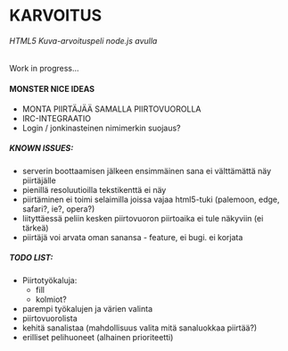 # KARVOITUS
###### HTML5 Kuva-arvoituspeli node.js avulla

Work in progress...

#### **MONSTER** NICE IDEAS
* MONTA PIIRTÄJÄÄ SAMALLA PIIRTOVUOROLLA
* IRC-INTEGRAATIO
* Login / jonkinasteinen nimimerkin suojaus?

##### KNOWN ISSUES:
* serverin boottaamisen jälkeen ensimmäinen sana ei välttämättä näy piirtäjälle
* pienillä resoluutioilla tekstikenttä ei näy
* piirtäminen ei toimi selaimilla joissa vajaa html5-tuki (palemoon, edge, safari?, ie?, opera?)
* liityttäessä peliin kesken piirtovuoron piirtoaika ei tule näkyviin (ei tärkeä)
* piirtäjä voi arvata oman sanansa - feature, ei bugi. ei korjata

##### TODO LIST:
* Piirtotyökaluja:
  * fill
  * kolmiot?
* parempi työkalujen ja värien valinta
* piirtovuorolista
* kehitä sanalistaa (mahdollisuus valita mitä sanaluokkaa piirtää?)
* erilliset pelihuoneet (alhainen prioriteetti)